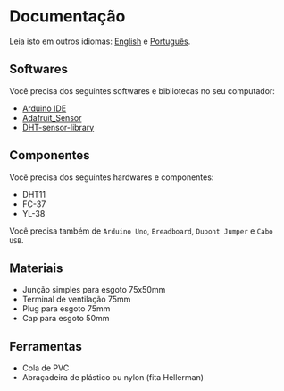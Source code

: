 # Documentação

Leia isto em outros idiomas: [English](README.md) e [Português](LEIA-ME.md).

## Softwares

Você precisa dos seguintes softwares e bibliotecas no seu computador:

- [Arduino IDE](https://arduino.cc)
- [Adafruit_Sensor](https://github.com/adafruit/adafruit_sensor)
- [DHT-sensor-library](https://github.com/adafruit/DHT-sensor-library)

## Componentes

Você precisa dos seguintes hardwares e componentes:

- DHT11
- FC-37
- YL-38

Você precisa também de `Arduino Uno`, `Breadboard`, `Dupont Jumper` e `Cabo USB`.

## Materiais

- Junção simples para esgoto 75x50mm
- Terminal de ventilação 75mm
- Plug para esgoto 75mm
- Cap para esgoto 50mm

## Ferramentas

- Cola de PVC
- Abraçadeira de plástico ou nylon (fita Hellerman)
